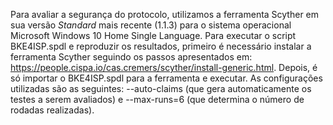 Para avaliar a segurança do protocolo, utilizamos a ferramenta Scyther em sua versão _Standard_ mais recente (1.1.3) para o sistema operacional Microsoft Windows 10 Home Single Language. Para executar o script BKE4ISP.spdl e reproduzir os resultados, primeiro é necessário instalar a ferramenta Scyther seguindo os passos apresentados em: https://people.cispa.io/cas.cremers/scyther/install-generic.html. Depois, é só importar o BKE4ISP.spdl para a ferramenta e executar. As configurações utilizadas são as seguintes: --auto-claims (que gera automaticamente os testes a serem avaliados) e --max-runs=6 (que determina o número de rodadas realizadas).
